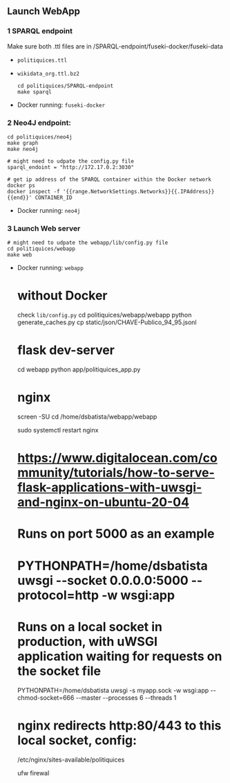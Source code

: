## Launch WebApp

### 1 SPARQL endpoint
    
Make sure both .ttl files are in /SPARQL-endpoint/fuseki-docker/fuseki-data
- `politiquices.ttl`
- `wikidata_org.ttl.bz2`

      cd politiquices/SPARQL-endpoint
      make sparql

- Docker running: `fuseki-docker`

### 2 Neo4J endpoint:

    cd politiquices/neo4j
    make graph
    make neo4j

    # might need to udpate the config.py file
    sparql_endoint = "http://172.17.0.2:3030"

    # get ip address of the SPARQL container within the Docker network
    docker ps
    docker inspect -f '{{range.NetworkSettings.Networks}}{{.IPAddress}}{{end}}' CONTAINER_ID

- Docker running: `neo4j`


### 3 Launch Web server

    # might need to udpate the webapp/lib/config.py file
    cd politiquices/webapp
    make web
  
- Docker running: `webapp`

    # without Docker
    check `lib/config.py`
    cd politiquices/webapp/webapp
    python generate_caches.py
    cp static/json/CHAVE-Publico_94_95.jsonl
    
    # flask dev-server
    cd webapp 
    python app/politiquices_app.py

    # nginx
    screen -SU
    cd /home/dsbatista/webapp/webapp

    sudo systemctl restart nginx

    # https://www.digitalocean.com/community/tutorials/how-to-serve-flask-applications-with-uwsgi-and-nginx-on-ubuntu-20-04
    
    # Runs on port 5000 as an example
    # PYTHONPATH=/home/dsbatista uwsgi --socket 0.0.0.0:5000 --protocol=http -w wsgi:app
    
    # Runs on a local socket in production, with uWSGI application waiting for requests on the socket file
    PYTHONPATH=/home/dsbatista uwsgi -s myapp.sock -w wsgi:app --chmod-socket=666 --master --processes 6 --threads 1

    # nginx redirects http:80/443 to this local socket, config:
    /etc/nginx/sites-available/politiquices

    ufw firewal
    

    
    
    




